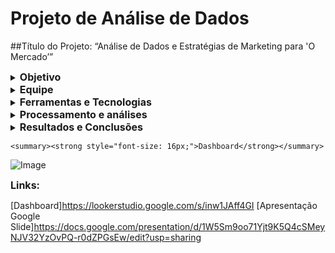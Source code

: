 # Projeto de Análise de Dados

##Título do Projeto: “Análise de Dados e Estratégias de Marketing para 'O Mercado’”

  <details>
  <summary><strong style="font-size: 16px;">Objetivo</strong></summary> 
    
O objetivo principal deste projeto é analisar o comportamento de compra dos clientes da loja O Mercado, que atua no ramo de produtos alimentícios importados, visando identificar padrões de consumo, segmentar a base de clientes e propor estratégias eficazes para aumentar a fidelização, o engajamento e a lucratividade da empresa. A análise busca responder ao desafio da loja em reter seus clientes e se adaptar às novas preferências dos consumidores.

  </details>
  
  <details>
  <summary><strong style="font-size: 16px;">Equipe</strong></summary>
    
Cassia Silva

  </details>
  
  <details>
  <summary><strong style="font-size: 16px;">Ferramentas e Tecnologias</strong></summary>

Google Sheets: tratamento, limpeza, organização, construção de dashboards visuais e análise exploratória dos dados.
Looker Studio: construção de dashboards visuais e relatórios interativos.
Tabelas Dinâmicas: para cruzamento e segmentação de informações demográficas e comportamentais.
Funções e fórmulas do Excel/Sheets: como FILTER, QUERY, IMPORTRANGE, UNIQUE, SEERRO, CONT.SE, PROCV, DATADIF, SOMA, MÉDIA, ÉCÉL.VAZIA, IFS, SE, SE.OU, SE.E, MAXIFS, MAIOR, QUARTIL, CONCATENA.

  </details>
  
  <details>
  <summary><strong style="font-size: 16px;">Processamento e análises</strong></summary>
    
Os dados brutos foram inicialmente integrados no Google Sheets a partir de três planilhas, passando por um processo de limpeza, organização e padronização. Foram tratadas através de fórmulas as informações duplicadas, campos nulos e estruturadas variáveis como idade, faixa etária, renda média e intervalos entre compras.
Aplicou-se a metodologia RFM (Recência, Frequência e Valor) para segmentar os clientes com base em seu comportamento de compra. Essa segmentação foi cruzada com dados demográficos como estado civil, filhos, nível de escolaridade, idade e resposta a campanhas de marketing, utilizando fórmulas e tabelas dinâmicas.
A média entre compras e transações mensais também foram calculadas para análise de engajamento ao longo do tempo.

  </details>
  
  <details>
  <summary><strong style="font-size: 16px;">Resultados e Conclusões</strong></summary>
    
63% da base de clientes está inativa, revelando falhas na retenção e engajamento.
A maioria dos melhores clientes são adultos entre 40 e 70 anos, casados, com filhos e renda média-alta.
A resposta às campanhas de marketing foi baixa — mesmo entre os grupos mais lucrativos.
O canal online tem menor fidelização que a loja física, apontando para uma necessidade de melhoria na experiência digital.
A falta de segmentação nas campanhas foi um fator-chave para o baixo retorno sobre o investimento em marketing.
A partir dessa análise, foram definidas ações estratégicas como:
Segmentação de campanhas com base no perfil RFM e dados demográficos;
Ações de reativação voltadas aos clientes em risco;
Melhoria da experiência digital;
Monitoramento contínuo da frequência de compra para antecipar perdas.
Limitações/Próximos Passos: Nem todos os campos estavam completos, o que pode limitar a análise mais refinada de alguns perfis de clientes.
O sistema de pontuação RFM poderia ser complementado com indicadores de satisfação ou comportamento digital (como cliques em campanhas).
Como próximos passos, recomenda-se:
🛍️ 1. Melhorar a Experiência do Cliente
Criar programas de fidelidade personalizados.
Personalizar o e-commerce com base no perfil de compra.
Oferecer recomendações automáticas usando RFM e preferências.
Incentivar clientes presenciais a usarem o canal online com cupons exclusivos.
📈 2. Segmentar e Otimizar Campanhas
Dividir campanhas por perfil RFM, idade e presença de filhos.
Testar diferentes mensagens para cada público.
Usar testes A/B para descobrir o que mais engaja.
Redirecionar a verba para os grupos com melhor retorno.
🔁 3. Reativar Clientes Inativos
Identificar clientes que já foram valiosos e estão inativos.
Criar campanhas específicas para reaproximá-los.
🔎 4. Acompanhar e Aprender com os Dados
Monitorar resultados com dashboards dinâmicos.
Realizar pesquisas e entrevistas para entender melhor os clientes.
Analisar padrões por localização, se houver dados de CEP.
🔗 5. Integrar e Automatizar
Unificar dados nas plataformas de e-commerce e CRM para garantir ações consistentes e automatizadas.

  </details>

    <summary><strong style="font-size: 16px;">Dashboard</strong></summary>
    
  ![Image](https://github.com/user-attachments/assets/a2303469-d0a7-4207-84a1-95fecf36fe4e)

  </details>

  <summary><strong style="font-size: 16px;">Links:</strong></summary>

[Dashboard]https://lookerstudio.google.com/s/inw1JAff4GI
[Apresentação Google Slide]https://docs.google.com/presentation/d/1W5Sm9oo71Yjt9K5Q4cSMeyNJV32YzOvPQ-r0dZPGsEw/edit?usp=sharing
